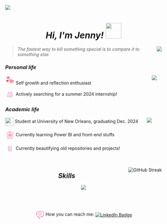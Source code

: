 ![](https://i.pinimg.com/originals/9c/a1/e5/9ca1e556e51c25031e462bcc02e42d6a.jpg)

<h1 align="center"><i>Hi, I'm Jenny! <img src="https://64.media.tumblr.com/93b94b02cf5a55c5f0fe560a7786eceb/tumblr_mjmelbZnz71rzy67oo1_500.gifv" width="50" height="50" ></i></h1>
<img align="right" height="150" src="https://i.pinimg.com/originals/df/1f/9a/df1f9af831a6108cca907d447dcf76b8.png"/>

>*The fastest way to kill something special is to compare it to something else.*

### _Personal life_
<p><img align="right" height="150" src="https://i.pinimg.com/originals/08/89/8b/08898b68899869874bf3d3405731bba1.jpg"/>
<img src= "images/triplehearts" width="30" height="30">   Self growth and reflection enthusiast

<img src="images/pc" width="30" height="30" align="center"> Actively searching for a summer 2024 internship!
</p>

### _Academic life_
<p><img align="right" height="150" src="https://i.pinimg.com/originals/cb/0b/c6/cb0bc66247b94a7702b02e8dda7c0556.jpg"/>
<img src="https://i.pinimg.com/originals/4b/4e/53/4b4e535acabd60f52b43f19f8091ca1d.gif" width="27" height="27" align="center">   Student at University of New Orleans, graduating Dec. 2024

<img src="images/teddy" width="30" height="30" align="center">  Currently learning Power BI and front-end stuffs

<img src="images/gameboy" width="30" height="30" align="center">  Currently beautifying old repositories and projects!

<br>
</p>

<!-- Streak -->
<a href="https://git.io/streak-stats"><img src="https://streak-stats.demolab.com?user=Jenspi&theme=jolly&border_radius=5&date_format=M%20j%5B%2C%20Y%5D" alt="GitHub Streak" align="right"/></a>

<!-- Skills -->
<h2 align="center"><i>Skills</i></h2>
<p align="center">
  <a href="https://skillicons.dev">
    <img src="https://skillicons.dev/icons?i=java,py,c,react,html,javascript,css,eclipse,git,github,gitlab,vscode&perline=6" />
  </a>
</p>

<br><br>
<!-- Contact -->
<p align="center">
  <img src="images/msg" width="30" height="30" align="center"> How you can reach me: <a href="https://www.linkedin.com/in/jenspi/"><img src="https://img.shields.io/badge/LinkedIn-blue?style=for-the-badge&logo=linkedin&logoColor=white" alt="LinkedIn Badge" align="center"></a>
</p>
